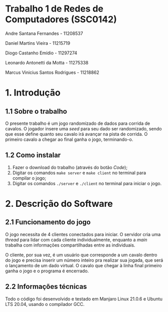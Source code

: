 # Trabalho 1 de Redes de Computadores (SSC0142)

Andre Santana Fernandes - 11208537

Daniel Martins Vieira - 11215719

Diogo Castanho Emídio - 11297274

Leonardo Antonetti da Motta - 11275338

Marcus Vinicius Santos Rodrigues - 11218862

# 1. Introdução

## 1.1 Sobre o trabalho

O presente trabalho é um jogo randomizado de dados para corrida de cavalos. O jogador insere uma *seed* para seu dado ser randomizado, sendo que esse define quanto seu cavalo irá avançar na pista de corrida. O primeiro cavalo a chegar ao final ganha o jogo, terminando-o.

## 1.2 Como instalar

1. Fazer o download do trabalho (através do botão _Code_);
2. Digitar os comandos `make server` e `make client` no terminal para compilar o jogo;
3. Digitar os comandos `./server` e `./client` no terminal para iniciar o jogo.

# 2. Descrição do Software

## 2.1 Funcionamento do jogo

O jogo necessita de 4 clientes conectados para iniciar. O servidor cria uma *thread* para lidar com cada cliente individualmente, enquanto a *main* trabalha com informações compartilhadas entre as individuais.

O cliente, por sua vez, é um usuário que corresponde a um cavalo dentro do jogo e precisa inserir um número inteiro pra realizar sua jogada, que será o lançamento de um dado virtual. O cavalo que chegar à linha final primeiro ganha o jogo e o programa é encerrado.

## 2.2 Informações técnicas

Todo o código foi desenvolvido e testado em Manjaro Linux 21.0.6 e Ubuntu LTS 20.04, usando o compilador GCC.
